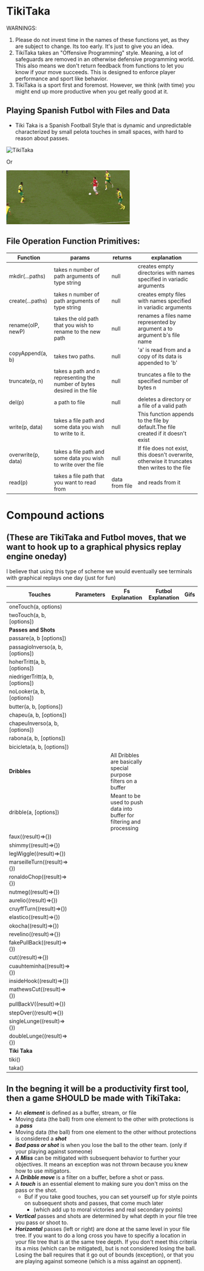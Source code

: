 # TikiTaka
WARNINGS: 
1. Please do not invest time in the names of these functions yet, as they are subject to change. Its too early. It's just to give you an idea.
2. TikiTaka takes an "Offensive Programming" style. Meaning, a lot of safeguards are removed in an otherwise defensive programming world. This also means we don't return feedback from functions to let you know if your move succeeds. This is designed to enforce player performance and sport like behavior.
3. TikiTaka is a sport first and foremost. However, we think (with time) you might end up more productive when you get really good at it.


## Playing Spanish Futbol with Files and Data
- Tiki Taka is a Spanish Football Style that is dynamic and unpredictable
characterized by small pelota touches in small spaces, with hard to reason about
passes.

![TikiTaka](https://media.balls.ie/uploads/2013/09/barcatikitaka.gif)

Or

![TikiTaka1](https://github.com/ItsZeusBro/TikiTaka/blob/7ac57e42d912adeb70d8160b4dea3887d6b46c16/Gifs/TikiTaka.gif)

## File Operation Function Primitives:
| Function           | params                                                                  | returns        | explanation                                                                                    |
|--------------------|-------------------------------------------------------------------------|----------------|------------------------------------------------------------------------------------------------|
| mkdir(...paths)    | takes n number of path arguments of type string                         | null           | creates empty directories with names specified in variadic arguments                           |
| create(...paths)   | takes n number of path arguments of type string                         | null           | creates empty files with names specified in variadic arguments                                 |
| rename(olP, newP)  | takes the old path that you wish to rename to the new path              | null           | renames a files name represented by argument a to argument b's file name                       |
| copyAppend(a, b)   | takes two paths.                                                        | null           | 'a' is read from and a copy of its data is appended to 'b'                                     |
| truncate(p, n)     | takes a path and n representing the number of bytes desired in the file | null           | truncates a file to the specified number of bytes n                                            |
| del(p)             | a path to file                                                          | null           | deletes a directory or a file of a valid path                                                  |
| write(p, data)     | takes a file path and some data you wish to write to it.                | null           | This function appends to the file by default.The file created if it doesn't exist              |
| overwrite(p, data) | takes a file path and some data you wish to write over the file         | null           | If file does not exist, this doesn't overwrite, otherwise it truncates then writes to the file |
| read(p)            | takes a file path that you want to read from                            | data from file | and reads from it                                                                              |
# Compound actions 
## (These are TikiTaka and Futbol moves, that we want to hook up to a graphical physics replay engine oneday)
I believe that using this type of scheme we would eventually see terminals with graphical replays one day (just for fun)

| **Touches**                      | Parameters | Fs Explanation                                                         | Futbol Explanation | Gifs |
|----------------------------------|------------|------------------------------------------------------------------------|--------------------|------|
| oneTouch(a, options)             |            |                                                                        |                    |      |
| twoTouch(a, b, [options])        |            |                                                                        |                    |      |
| **Passes and Shots**             |            |                                                                        |                    |      |
| passare(a, b [options])          |            |                                                                        |                    |      |
| passagioInverso(a, b, [options]) |            |                                                                        |                    |      |
| hoherTritt(a, b, [options])      |            |                                                                        |                    |      |
| niedrigerTritt(a, b, [options])  |            |                                                                        |                    |      |
| noLooker(a, b, [options])        |            |                                                                        |                    |      |
| butter(a, b, [options])          |            |                                                                        |                    |      |
| chapeu(a, b, [options])          |            |                                                                        |                    |      |
| chapeuInverso(a, b, [options])   |            |                                                                        |                    |      |
| rabona(a, b, [options])          |            |                                                                        |                    |      |
| bicicleta(a, b, [options])       |            |                                                                        |                    |      |
| **Dribbles**                     |            | All Dribbles are basically special purpose filters on a buffer         |                    |      |
| dribble(a, [options])            |            | Meant to be used to push data into buffer for filtering and processing |                    |      |
| faux((result)=>{})               |            |                                                                        |                    |      |
| shimmy((result)=>{})             |            |                                                                        |                    |      |
| legWiggle((result)=>{})          |            |                                                                        |                    |      |
| marseilleTurn((result)=>{})      |            |                                                                        |                    |      |
| ronaldoChop((result)=>{})        |            |                                                                        |                    |      |
| nutmeg((result)=>{})             |            |                                                                        |                    |      |
| aurelio((result)=>{})            |            |                                                                        |                    |      |
| cruyffTurn((result)=>{})         |            |                                                                        |                    |      |
| elastico((result)=>{})           |            |                                                                        |                    |      |
| okocha((result)=>{})             |            |                                                                        |                    |      |
| revelino((result)=>{})           |            |                                                                        |                    |      |
| fakePullBack((result)=>{})       |            |                                                                        |                    |      |
| cut((result)=>{})                |            |                                                                        |                    |      |
| cuauhteminha((result)=>{})       |            |                                                                        |                    |      |
| insideHook((result)=>{})         |            |                                                                        |                    |      |
| mathewsCut((result)=>{})         |            |                                                                        |                    |      |
| pullBackV((result)=>{})          |            |                                                                        |                    |      |
| stepOver((result)=>{})           |            |                                                                        |                    |      |
| singleLunge((result)=>{})        |            |                                                                        |                    |      |
| doubleLunge((result)=>{})        |            |                                                                        |                    |      |
| **Tiki Taka**                    |            |                                                                        |                    |      |
| tiki()                           |            |                                                                        |                    |      |
| taka()                           |            |                                                                        |                    |      |

## In the begning it will be a productivity first tool, then a game SHOULD be made with TikiTaka:

- An ***element*** is defined as a buffer, stream, or file
- Moving data (the ball) from one element to the other with protections is a ***pass***
- Moving data (the ball) from one element to the other without protections is considered a ***shot***
- ***Bad pass or shot*** is when you lose the ball to the other team. (only if your playing against someone) 
- ***A Miss*** can be mitigated with subsequent behavior to further your objectives. It means an exception was not thrown because you knew how to use mitigators.
- A ***Dribble move*** is a filter on a buffer, before a shot or pass.
- A ***touch*** is an essential element to making sure you don't miss on the pass or the shot. 
  - Buf if you take good touches, you can set yourself up for style points on subsequent shots and passes, that come much later 
    - (which add up to moral victories and real secondary points)
- ***Vertical***  passes and shots are determined by what depth in your file tree you pass or shoot to.
- ***Horizontal*** passes (left or right) are done at the same level in your file tree. If you want to do a long cross you have to specifiy a location in your file tree that is at the same tree depth.  If you don't meet this criteria its a miss (which can be mitigated), but is not considered losing the ball. Losing the ball requires that it go out of bounds (exception), or that you are playing against someone (which is a miss against an oppnent).
